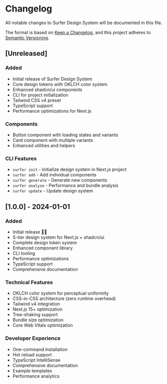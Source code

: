 # Changelog

All notable changes to Surfer Design System will be documented in this file.

The format is based on [Keep a Changelog](https://keepachangelog.com/en/1.0.0/),
and this project adheres to [Semantic Versioning](https://semver.org/spec/v2.0.0.html).

## [Unreleased]

### Added
- Initial release of Surfer Design System
- Core design tokens with OKLCH color system
- Enhanced shadcn/ui components
- CLI for project initialization
- Tailwind CSS v4 preset
- TypeScript support
- Performance optimizations for Next.js

### Components
- Button component with loading states and variants
- Card component with multiple variants
- Enhanced utilities and helpers

### CLI Features
- `surfer init` - Initialize design system in Next.js project
- `surfer add` - Add individual components
- `surfer generate` - Generate new components
- `surfer analyze` - Performance and bundle analysis
- `surfer update` - Update design system

## [1.0.0] - 2024-01-01

### Added
- Initial release 🏄‍♂️
- S-tier design system for Next.js + shadcn/ui
- Complete design token system
- Enhanced component library
- CLI tooling
- Performance optimizations
- TypeScript support
- Comprehensive documentation

### Technical Features
- OKLCH color system for perceptual uniformity
- CSS-in-CSS architecture (zero runtime overhead)
- Tailwind v4 integration
- Next.js 15+ optimization
- Tree-shaking support
- Bundle size optimization
- Core Web Vitals optimization

### Developer Experience
- One-command installation
- Hot reload support
- TypeScript IntelliSense
- Comprehensive documentation
- Example templates
- Performance analytics